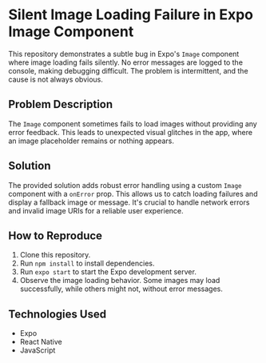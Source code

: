 # Silent Image Loading Failure in Expo Image Component

This repository demonstrates a subtle bug in Expo's `Image` component where image loading fails silently.  No error messages are logged to the console, making debugging difficult. The problem is intermittent, and the cause is not always obvious.

## Problem Description

The `Image` component sometimes fails to load images without providing any error feedback. This leads to unexpected visual glitches in the app, where an image placeholder remains or nothing appears.

## Solution

The provided solution adds robust error handling using a custom `Image` component with a `onError` prop. This allows us to catch loading failures and display a fallback image or message.  It's crucial to handle network errors and invalid image URIs for a reliable user experience.

## How to Reproduce

1. Clone this repository.
2. Run `npm install` to install dependencies.
3. Run `expo start` to start the Expo development server.
4. Observe the image loading behavior. Some images may load successfully, while others might not, without error messages.

## Technologies Used

* Expo
* React Native
* JavaScript